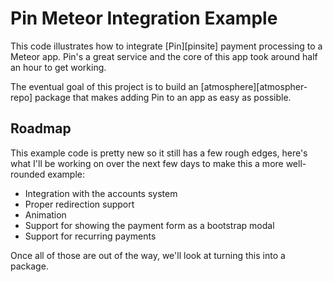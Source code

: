 # Pin Meteor Integration Example

This code illustrates how to integrate [Pin][pinsite] payment processing to a
Meteor app. Pin's a great service and the core of this app took around half an
hour to get working.

The eventual goal of this project is to build an [atmosphere][atmospher-repo]
package that makes adding Pin to an app as easy as possible.

## Roadmap

This example code is pretty new so it still has a few rough edges, here's what
I'll be working on over the next few days to make this a more well-rounded
example:

- Integration with the accounts system
- Proper redirection support
- Animation
- Support for showing the payment form as a bootstrap modal
- Support for recurring payments

Once all of those are out of the way, we'll look at turning this into a package.
